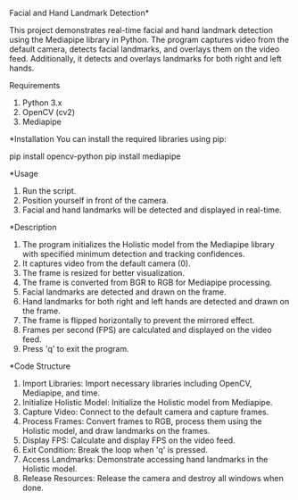 
Facial and Hand Landmark Detection*

This project demonstrates real-time facial and hand landmark detection using the Mediapipe library in Python. The program captures video from the default camera, detects facial landmarks, and overlays them on the video feed. Additionally, it detects and overlays landmarks for both right and left hands.

Requirements
1. Python 3.x
2. OpenCV (cv2)
3. Mediapipe

*Installation
You can install the required libraries using pip:

pip install opencv-python
pip install mediapipe


*Usage
1. Run the script.
2. Position yourself in front of the camera.
3. Facial and hand landmarks will be detected and displayed in real-time.


*Description
1. The program initializes the Holistic model from the Mediapipe library with specified minimum detection and tracking confidences.
2. It captures video from the default camera (0).
3. The frame is resized for better visualization.
4. The frame is converted from BGR to RGB for Mediapipe processing.
5. Facial landmarks are detected and drawn on the frame.
6. Hand landmarks for both right and left hands are detected and drawn on the frame.
7. The frame is flipped horizontally to prevent the mirrored effect.
8. Frames per second (FPS) are calculated and displayed on the video feed.
9. Press 'q' to exit the program.


*Code Structure
1. Import Libraries: Import necessary libraries including OpenCV, Mediapipe, and time.
2. Initialize Holistic Model: Initialize the Holistic model from Mediapipe.
3. Capture Video: Connect to the default camera and capture frames.
4. Process Frames: Convert frames to RGB, process them using the Holistic model, and draw landmarks on the frames.
5. Display FPS: Calculate and display FPS on the video feed.
6. Exit Condition: Break the loop when 'q' is pressed.
7. Access Landmarks: Demonstrate accessing hand landmarks in the Holistic model.
8. Release Resources: Release the camera and destroy all windows when done.
